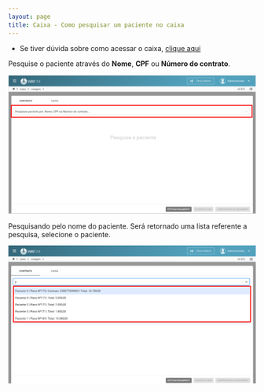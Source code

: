 ```yaml
---
layout: page
title: Caixa - Como pesquisar um paciente no caixa
---
```


* Se tiver dúvida sobre como acessar o caixa, [clique aqui](/pages/caixa/como-acessar-o-caixa)


Pesquise o paciente através do **Nome**, **CPF** ou **Número do contrato**.
<p align="center">
  <img alt="Pesquisa de paciente no caixa" src="como-pesquisar-paciente-no-caixa-img-01.png" width="800">
</p>

Pesquisando pelo nome do paciente. Será retornado uma lista referente a pesquisa, selecione o paciente.
<p align="center">
  <img alt="Pesquisa de paciente no caixa" src="como-pesquisar-paciente-no-caixa-img-02.png" width="800">
</p>
